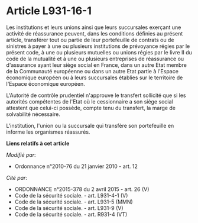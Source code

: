 # Article L931-16-1

Les institutions et leurs unions ainsi que leurs succursales exerçant une activité de réassurance peuvent, dans les
conditions définies au présent article, transférer tout ou partie de leur portefeuille de contrats ou de sinistres à payer à
une ou plusieurs institutions de prévoyance régies par le présent code, à une ou plusieurs mutuelles ou unions régies par le
livre II du code de la mutualité et à une ou plusieurs entreprises de réassurance ou d'assurance ayant leur siège social en
France, dans un autre Etat membre de la Communauté européenne ou dans un autre Etat partie à l'Espace économique européen ou
à leurs succursales établies sur le territoire de l'Espace économique européen. 

L'Autorité de contrôle prudentiel  n'approuve le transfert sollicité que si les autorités compétentes de l'Etat où le
cessionnaire a son siège social attestent que celui-ci possède, compte tenu du transfert, la marge de solvabilité
nécessaire. 

L'institution, l'union ou la succursale qui transfère son portefeuille en informe les organismes réassurés.

**Liens relatifs à cet article**

_Modifié par_:

  - Ordonnance n°2010-76 du 21 janvier 2010 - art. 12

_Cité par_:

  - ORDONNANCE n°2015-378 du 2 avril 2015 - art. 26 (V)
  - Code de la sécurité sociale. - art. L931-4-1 (V)
  - Code de la sécurité sociale. - art. L931-5 (MMN)
  - Code de la sécurité sociale. - art. L931-9 (V)
  - Code de la sécurité sociale. - art. R931-4 (VT)
